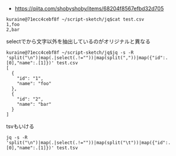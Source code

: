 

- https://qiita.com/shobyshoby/items/68204f8567efbd32d705
```
kuraine@71ecc4cebf8f ~/script-sketch/jq$cat test.csv
1,foo
2,bar

```

selectでから文字以外を抽出しているのがオリジナルと異なる

```
kuraine@71ecc4cebf8f ~/script-sketch/jq$jq -s -R 'split("\n")|map(.|select(.!=""))|map(split(","))|map({"id":.[0],"name":.[1]})' test.csv
[
  {
    "id": "1",
    "name": "foo"
  },
  {
    "id": "2",
    "name": "bar"
  }
]
```



tsvもいける

```
jq -s -R 'split("\n")|map(.|select(.!=""))|map(split("\t"))|map({"id":.[0],"name":.[1]})' test.tsv
```
